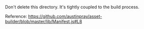 Don't delete this directory. It's tightly coupled to the build process. 

Reference: https://github.com/austinpray/asset-builder/blob/master/lib/Manifest.js#L8

